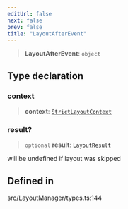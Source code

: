 ```yaml
---
editUrl: false
next: false
prev: false
title: "LayoutAfterEvent"
---
```


> **LayoutAfterEvent**: `object`

## Type declaration

### context

> **context**: [`StrictLayoutContext`](/api/type-aliases/strictlayoutcontext/)

### result?

> `optional` **result**: [`LayoutResult`](/api/type-aliases/layoutresult/)

will be undefined if layout was skipped

## Defined in

src/LayoutManager/types.ts:144
